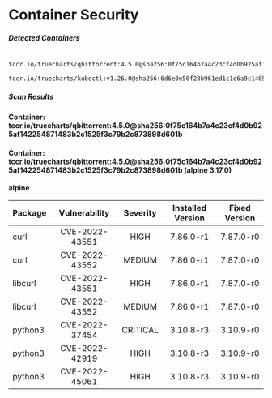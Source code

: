 # Container Security

##### Detected Containers

          tccr.io/truecharts/qbittorrent:4.5.0@sha256:0f75c164b7a4c23cf4d0b925af142254871483b2c1525f3c79b2c873898d601b
          tccr.io/truecharts/kubectl:v1.26.0@sha256:6d6e0e50f28b961ed1c1c6a9c140553238641591fbdc9ac7c1a348636f78c552

##### Scan Results

**Container: tccr.io/truecharts/qbittorrent:4.5.0@sha256:0f75c164b7a4c23cf4d0b925af142254871483b2c1525f3c79b2c873898d601b**

#### Container: tccr.io/truecharts/qbittorrent:4.5.0@sha256:0f75c164b7a4c23cf4d0b925af142254871483b2c1525f3c79b2c873898d601b (alpine 3.17.0)
    

**alpine**

      
| Package         |    Vulnerability   |   Severity  |  Installed Version | Fixed Version |
|:----------------|:------------------:|:-----------:|:------------------:|:-------------:|
| curl         |    CVE-2022-43551   |   HIGH  |  7.86.0-r1 | 7.87.0-r0 |
| curl         |    CVE-2022-43552   |   MEDIUM  |  7.86.0-r1 | 7.87.0-r0 |
| libcurl         |    CVE-2022-43551   |   HIGH  |  7.86.0-r1 | 7.87.0-r0 |
| libcurl         |    CVE-2022-43552   |   MEDIUM  |  7.86.0-r1 | 7.87.0-r0 |
| python3         |    CVE-2022-37454   |   CRITICAL  |  3.10.8-r3 | 3.10.9-r0 |
| python3         |    CVE-2022-42919   |   HIGH  |  3.10.8-r3 | 3.10.9-r0 |
| python3         |    CVE-2022-45061   |   HIGH  |  3.10.8-r3 | 3.10.9-r0 |

